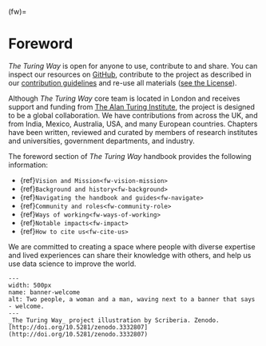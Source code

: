 (fw)=
# Foreword

_The Turing Way_ is open for anyone to use, contribute to and share. 
You can inspect our resources on [GitHub](https://github.com/alan-turing-institute/the-turing-way), contribute to the project as described in our [contribution guidelines](https://github.com/alan-turing-institute/the-turing-way/blob/master/CONTRIBUTING.md) and re-use all materials ([see the License](https://github.com/alan-turing-institute/the-turing-way/blob/master/LICENSE.md)).

Although _The Turing Way_ core team is located in London and receives support and funding from [The Alan Turing Institute](https://www.turing.ac.uk/), the project is designed to be a global collaboration.
We have contributions from across the UK, and from India, Mexico, Australia, USA, and many European countries.
Chapters have been written, reviewed and curated by members of research institutes and universities, government departments, and industry.

The foreword section of _The Turing Way_ handbook provides the following information:

- {ref}`Vision and Mission<fw-vision-mission>` 
- {ref}`Background and history<fw-background>`
- {ref}`Navigating the handbook and guides<fw-navigate>`
- {ref}`Community and roles<fw-community-role>`
- {ref}`Ways of working<fw-ways-of-working>`
- {ref}`Notable impacts<fw-impact>`
- {ref}`How to cite us<fw-cite-us>`

We are committed to creating a space where people with diverse expertise and lived experiences can share their knowledge with others, and help us use data science to improve the world.

```{figure} ../figures/banner-welcome.jpg
---
width: 500px
name: banner-welcome
alt: Two people, a woman and a man, waving next to a banner that says - welcome.
---
_The Turing Way_ project illustration by Scriberia. Zenodo. [http://doi.org/10.5281/zenodo.3332807](http://doi.org/10.5281/zenodo.3332807)
```
